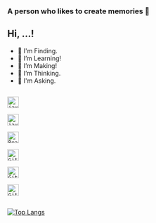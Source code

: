 ### A person who likes to create memories 👋

<!--
**phuc-create/phuc-create** is a ✨ _special_ ✨ repository because its `README.md` (this file) appears on your GitHub profile.-->
## Hi, ...!
- 🔭 I'm Finding.
- 🌱 I’m Learning!
- 👯 I’m Making!
- 🤔 I’m Thinking.
- 💬 I'm Asking.

[<code>
<img alt="javascript" width="26px" src="https://img.icons8.com/color/240/000000/javascript.png" />
</code>](https://developer.mozilla.org/en-US/docs/Web/JavaScript)
[<code>
<img alt="javascript" width="26px" src="https://img.icons8.com/color/240/000000/typescript.png" />
</code>](https://developer.mozilla.org/en-US/docs/Web/TypeScript)
[<code>
<img alt="React.js" width="26px" src="https://img.icons8.com/officel/50/000000/react.png">
</code>](https://reactjs.org/)
[<code>
<img alt="Git" width="26px" src="https://img.icons8.com/color/240/000000/golang.png">
</code>](https://go.dev/)
[<code>
<img alt="Git" width="26px" src="https://img.icons8.com/color/240/000000/docker.png">
</code>](https://docker.com/)
[<code>
<img alt="Git" width="26px" src="https://img.icons8.com/color/240/000000/data-configuration.png">
</code>](https://mysql.com/)
##

[![Top Langs](https://github-readme-stats.vercel.app/api/top-langs/?username=phuc-create&layout=compact&theme=radical&langs_count=9&hide=css,scss,php,html,hack)](https://github.com/phuc-create/github-readme-stats)

